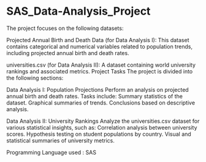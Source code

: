 # SAS_Data-Analysis_Project

The project focuses on the following datasets:

Projected Annual Birth and Death Data (for Data Analysis I): This dataset contains categorical and numerical variables related to population trends, including projected annual birth and death rates.

universities.csv (for Data Analysis II): A dataset containing world university rankings and associated metrics.
Project Tasks
The project is divided into the following sections:

Data Analysis I: Population Projections
Perform an analysis on projected annual birth and death rates.
Tasks include:
Summary statistics of the dataset.
Graphical summaries of trends.
Conclusions based on descriptive analysis.

Data Analysis II: University Rankings
Analyze the universities.csv dataset for various statistical insights, such as:
Correlation analysis between university scores.
Hypothesis testing on student populations by country.
Visual and statistical summaries of university metrics.

Programming Language used : SAS
